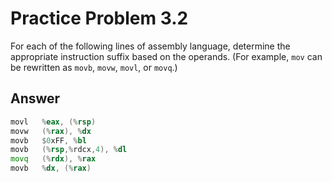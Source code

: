 # Practice Problem 3.2

For each of the following lines of assembly language, determine the appropriate instruction suffix based on the operands. (For example, `mov` can be rewritten as `movb`, `movw`, `movl`, or `movq`.)

## Answer

```asm
movl   %eax, (%rsp)
movw   (%rax), %dx
movb   $0xFF, %bl
movb   (%rsp,%rdcx,4), %dl
movq   (%rdx), %rax
movb   %dx, (%rax)
```
